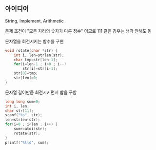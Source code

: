 ## 아이디어
String, Implement, Arithmetic

문제 조건이 "모든 자리의 숫자가 다른 정수" 이므로 111 같은 경우는 생각 안해도 됨

문자열을 회전시키는 함수를 구현
```c
void rotate(char *str) {
	int i, len=strlen(str);
	char tmp=str[len-1];
	for(i=len-1 ; i>0 ; i--)
		str[i]=str[i-1];
	str[0]=tmp;
	str[len]=0;
}
```
문자열 길이만큼 회전시키면서 합을 구함
```c
long long sum=0;
int i, len;
char str[11];
scanf("%s", str);
len=strlen(str);
for(i=0 ; i<len ; i++) {
	sum+=atoi(str);
	rotate(str);
}
printf("%lld", sum);
```